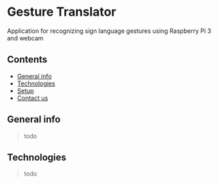 # Gesture Translator

Application for recognizing sign language gestures using Raspberry Pi 3 and webcam

## Contents
* [General info](#general-info)
* [Technologies](#technologies)
* [Setup](#setup)
* [Contact us](#contact-us)

## General info

> todo

## Technologies

> todo

